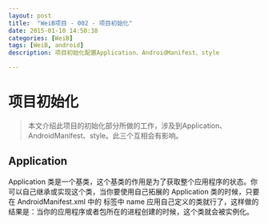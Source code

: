 ```yaml
---
layout: post
title:  "WeiB项目 - 002 - 项目初始化"
date: 2015-01-10 14:50:38
categories: [WeiB]
tags: [WeiB, android]
description: 项目初始化配置Application、AndroidManifest、style

---
```


# 项目初始化

> 本文介绍此项目的初始化部分所做的工作，涉及到Application、AndroidManifest、style。此三个互相会有影响。

## Application

Application 类是一个基类，这个基类的作用是为了获取整个应用程序的状态。你可以自己继承或实现这个类，当你要使用自己拓展的 Application 类的时候，只要在 AndroidManifest.xml 中的 <application> 标签中 name 应用自己定义的类就行了，这样做的结果是：当你的应用程序或者包所在的进程创建的时候，这个类就会被实例化。